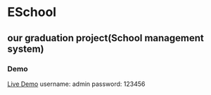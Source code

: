 # ESchool
## our graduation project(School management system)

### Demo
[Live Demo](http://qasemxcdfgh-001-site1.ftempurl.com/)
username: admin
password: 123456




